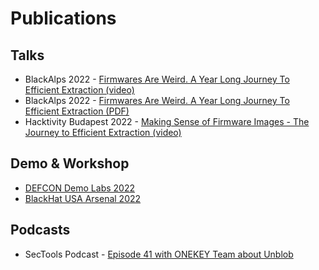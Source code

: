 # Publications

## Talks

- BlackAlps 2022 - [Firmwares Are Weird. A Year Long Journey To Efficient Extraction (video)](https://www.youtube.com/watch?v=PZ_gw85PcgY)
- BlackAlps 2022 - [Firmwares Are Weird. A Year Long Journey To Efficient Extraction (PDF)](https://www.blackalps.ch/ba-22/files/talks/BlackAlps22-Kaiser.pdf)
- Hacktivity Budapest 2022 - [Making Sense of Firmware Images - The Journey to Efficient Extraction (video)](https://www.youtube.com/watch?v=TmmKmhBnf9I)

## Demo & Workshop

- [DEFCON Demo Labs 2022](https://forum.defcon.org/node/242253)
- [BlackHat USA Arsenal 2022](https://www.blackhat.com/us-22/arsenal/schedule/#unblob-26664)

## Podcasts

- SecTools Podcast - [Episode 41 with ONEKEY Team about Unblob](https://infoseccampus.com/podcast/sectools-e41-onekey-unblob/)
